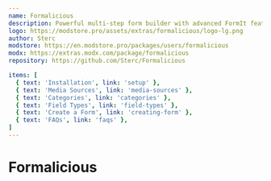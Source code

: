 ```yaml
---
name: Formalicious
description: Powerful multi-step form builder with advanced FormIt features
logo: https://modstore.pro/assets/extras/formalicious/logo-lg.png
author: Sterc
modstore: https://en.modstore.pro/packages/users/formalicious
modx: https://extras.modx.com/package/formalicious
repository: https://github.com/Sterc/Formalicious

items: [
  { text: 'Installation', link: 'setup' },
  { text: 'Media Sources', link: 'media-sources' },
  { text: 'Categories', link: 'categories' },
  { text: 'Field Types', link: 'field-types' },
  { text: 'Create a Form', link: 'creating-form' },
  { text: 'FAQs', link: 'faqs' },
]
---
```

# Formalicious
